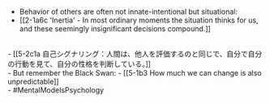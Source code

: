 - Behavior of others are often not innate-intentional but situational:
- [[2-1a6c 'Inertia' - In most ordinary moments the situation thinks for us, and these seemingly insignificant decisions compound.]]
<br>
- [[5-2c1a 自己シグナリング：人間は、他人を評価するのと同じで、自分で自分の行動を見て、自分の性格を判断している。]]
<br>
- But remember the Black Swan:
- [[5-1b3 How much we can change is also unpredictable]]
<br>
- #MentalModelsPsychology
